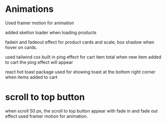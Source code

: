 # Animations

Used framer motion for animation

added skelton loader when loading products

fadein and fadeout effect for product cards and scale, box shadow when hover on cards.

used tailwind css built in ping effect for cart item total when new item added to cart the ping effect will appear

react hot toast package used for showing toast at the bottom right corner when items added to cart

# scroll to top button

when scroll 50 px, the scroll to top button appear with fade in and fade out effect used framer motion for animation.
